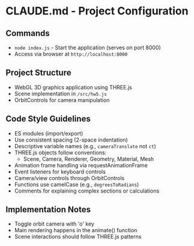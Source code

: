 # CLAUDE.md - Project Configuration

## Commands
- `node index.js` - Start the application (serves on port 8000)
- Access via browser at `http://localhost:8000`

## Project Structure
- WebGL 3D graphics application using THREE.js
- Scene implementation in `/src/hw5.js`
- OrbitControls for camera manipulation

## Code Style Guidelines
- ES modules (import/export)
- Use consistent spacing (2-space indentation)
- Descriptive variable names (e.g., `cameraTranslate` not `ct`)
- THREE.js objects follow conventions:
  - Scene, Camera, Renderer, Geometry, Material, Mesh
- Animation frame handling via requestAnimationFrame
- Event listeners for keyboard controls
- Camera/view controls through OrbitControls
- Functions use camelCase (e.g., `degreesToRadians`)
- Comments for explaining complex sections or calculations

## Implementation Notes
- Toggle orbit camera with 'o' key
- Main rendering happens in the animate() function
- Scene interactions should follow THREE.js patterns